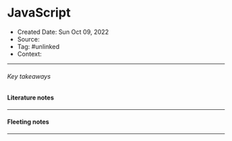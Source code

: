 # JavaScript
- Created Date: Sun Oct 09, 2022
- Source:
- Tag: #unlinked
- Context:

----
###### Key takeaways


#### Literature notes
----


#### Fleeting notes
----
